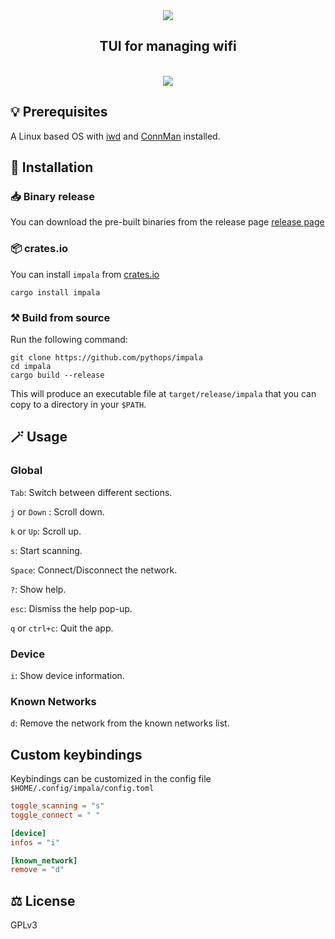 <div align="center">
  <img src="assets/logo.png"/>
  <h2> TUI for managing wifi </h2>
  <br>
  <img src="https://github.com/pythops/impala/assets/57548585/3cfdf034-9b00-41ba-85ac-a079b5cf6b65"/>
</div>

## 💡 Prerequisites

A Linux based OS with [iwd](https://iwd.wiki.kernel.org/) and [ConnMan](https://git.kernel.org/pub/scm/network/connman/connman.git/about/) installed.

## 🚀 Installation

### 📥 Binary release

You can download the pre-built binaries from the release page [release page](https://github.com/pythops/impala/releases)

### 📦 crates.io

You can install `impala` from [crates.io](https://crates.io/crates/impala)

```shell
cargo install impala
```

### ⚒️ Build from source

Run the following command:

```shell
git clone https://github.com/pythops/impala
cd impala
cargo build --release
```

This will produce an executable file at `target/release/impala` that you can copy to a directory in your `$PATH`.

## 🪄 Usage

### Global

`Tab`: Switch between different sections.

`j` or `Down` : Scroll down.

`k` or `Up`: Scroll up.

`s`: Start scanning.

`Space`: Connect/Disconnect the network.

`?`: Show help.

`esc`: Dismiss the help pop-up.

`q` or `ctrl+c`: Quit the app.

### Device

`i`: Show device information.

### Known Networks

`d`: Remove the network from the known networks list.

## Custom keybindings

Keybindings can be customized in the config file `$HOME/.config/impala/config.toml`

```toml
toggle_scanning = "s"
toggle_connect = " "

[device]
infos = "i"

[known_network]
remove = "d"
```

## ⚖️ License

GPLv3
